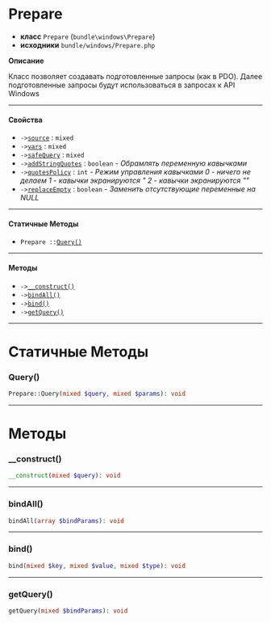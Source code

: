 # Prepare

- **класс** `Prepare` (`bundle\windows\Prepare`)
- **исходники** `bundle/windows/Prepare.php`

**Описание**

Класс позволяет создавать подготовленные запросы (как в PDO).
Далее подготовленные запросы будут использоваться в запросах к API Windows

---

#### Свойства

- `->`[`source`](#prop-source) : `mixed`
- `->`[`vars`](#prop-vars) : `mixed`
- `->`[`safeQuery`](#prop-safequery) : `mixed`
- `->`[`addStringQuotes`](#prop-addstringquotes) : `boolean` - _Обрамлять переменную кавычками_
- `->`[`quotesPolicy`](#prop-quotespolicy) : `int` - _Режим управления кавычками
0 - ничего не делаем
1 - кавычки экранируются \"
2 - кавычки экранируются ""_
- `->`[`replaceEmpty`](#prop-replaceempty) : `boolean` - _Заменить отсутствующие переменные на NULL_

---

#### Статичные Методы

- `Prepare ::`[`Query()`](#method-query)

---

#### Методы

- `->`[`__construct()`](#method-__construct)
- `->`[`bindAll()`](#method-bindall)
- `->`[`bind()`](#method-bind)
- `->`[`getQuery()`](#method-getquery)

---
# Статичные Методы

<a name="method-query"></a>

### Query()
```php
Prepare::Query(mixed $query, mixed $params): void
```

---
# Методы

<a name="method-__construct"></a>

### __construct()
```php
__construct(mixed $query): void
```

---

<a name="method-bindall"></a>

### bindAll()
```php
bindAll(array $bindParams): void
```

---

<a name="method-bind"></a>

### bind()
```php
bind(mixed $key, mixed $value, mixed $type): void
```

---

<a name="method-getquery"></a>

### getQuery()
```php
getQuery(mixed $bindParams): void
```